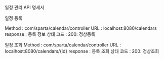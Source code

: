 일정 관리 API 명세서

일정 등록

Method : com/sparta/calendar/controller
URL : localhost:8080/calendars
response : 등록 정보
상태 코드 : 200: 정상등록 

일정 조회
Method : com/sparta/calendar/controller
URL : localhost:8080/calendars/{id}
response : 등록 조회
상태 코드 : 200: 정상조회
